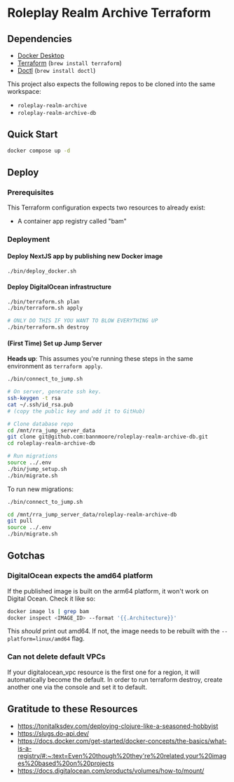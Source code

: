 # Roleplay Realm Archive Terraform

## Dependencies

- [Docker Desktop](https://docs.docker.com/desktop/)
- [Terraform](https://developer.hashicorp.com/terraform?product_intent=terraform) (`brew install terraform`)
- [Doctl](https://github.com/digitalocean/doctl) (`brew install doctl`)

This project also expects the following repos to be cloned into the same workspace:

- `roleplay-realm-archive`
- `roleplay-realm-archive-db`

## Quick Start

```sh
docker compose up -d
```

## Deploy

### Prerequisites

This Terraform configuration expects two resources to already exist:
- A container app registry called "bam"

### Deployment

#### Deploy NextJS app by publishing new Docker image

```sh
./bin/deploy_docker.sh
```

#### Deploy DigitalOcean infrastructure

```sh
./bin/terraform.sh plan
./bin/terraform.sh apply

# ONLY DO THIS IF YOU WANT TO BLOW EVERYTHING UP
./bin/terraform.sh destroy
```

#### (First Time) Set up Jump Server

**Heads up**: This assumes you're running these steps in the same environment as `terraform apply`.

```sh
./bin/connect_to_jump.sh

# On server, generate ssh key.
ssh-keygen -t rsa
cat ~/.ssh/id_rsa.pub
# (copy the public key and add it to GitHub)

# Clone database repo
cd /mnt/rra_jump_server_data
git clone git@github.com:bannmoore/roleplay-realm-archive-db.git
cd roleplay-realm-archive-db

# Run migrations
source ../.env
./bin/jump_setup.sh
./bin/migrate.sh
```

To run new migrations:

```sh
./bin/connect_to_jump.sh

cd /mnt/rra_jump_server_data/roleplay-realm-archive-db
git pull
source ../.env
./bin/migrate.sh
```

## Gotchas

### DigitalOcean expects the amd64 platform

If the published image is built on the arm64 platform, it won't work on Digital Ocean. Check it like so:

```sh
docker image ls | grep bam 
docker inspect <IMAGE_ID> --format '{{.Architecture}}'
```

This _should_ print out amd64. If not, the image needs to be rebuilt with the `--platform=linux/amd64` flag.

### Can not delete default VPCs

If your digitalocean_vpc resource is the first one for a region, it will automatically become the default. In order to run terraform destroy, create another one via the console and set it to default.

## Gratitude to these Resources

- https://tonitalksdev.com/deploying-clojure-like-a-seasoned-hobbyist
- https://slugs.do-api.dev/
- https://docs.docker.com/get-started/docker-concepts/the-basics/what-is-a-registry/#:~:text=Even%20though%20they're%20related,your%20images%20based%20on%20projects
- https://docs.digitalocean.com/products/volumes/how-to/mount/